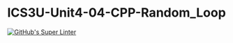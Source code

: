 # ICS3U-Unit4-04-CPP-Random_Loop

[![GitHub's Super Linter](https://github.com/Rodas-Nega1/ICS3U-Unit4-04-CPP-Random_Loop/workflows/GitHub's%20Super%20Linter/badge.svg)](https://github.com/Rodas-Nega1/ICS3U-Unit4-04-CPP-Random_Loop/actions)
